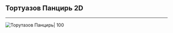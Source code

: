 ## Тортуазов Панцирь 2D
---
![Торутазов Панцирь| 100](https://sun9-62.userapi.com/s/v1/if2/XczrExd5UiW4j_oQEAS4A--85UVNKhP6PXsV4Iyb5pxdGgpOtC0yG521GMo6xLO6TkF0__aGRAoTEHC2C-iThuVN.jpg?quality=95&as=32x31,48x46,72x70,108x104,160x154,240x232,360x348,480x464,540x521,640x618,720x695,932x900&from=bu&cs=932x0)

